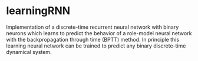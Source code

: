 # learningRNN

Implementation of a discrete-time recurrent neural network with binary neurons
which learns to predict the behavior of a role-model neural network
with the backpropagation through time (BPTT) method.
In principle this learning neural network can be trained to predict any binary discrete-time dynamical system. 
